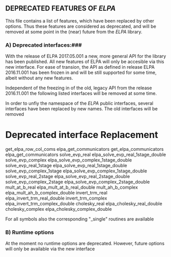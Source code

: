 ## DEPRECATED FEATURES OF *ELPA* ##

This file contains a list of features, which have been replaced by other options.
Thus these features are considered as deprecated, and will be removed at some point
in the (near) future from the *ELPA* library.

### A) Deprecated interfaces:###

With the release of ELPA 2017.05.001 a new, more general API for the library has
been published. All new features of ELPA will only be accesible via this new interface.
For ease of transion, the API as defined in release ELPA 2016.11.001 has been frozen in
and will be still supported for some time, albeit without any new features.

Independent of the freezing in of the old, legacy API from the release 2016.11.001 the
following listed interfaces will be removed at some time.

In order to unfiy the namespace of the *ELPA* public interfaces, several interfaces
have been replaced by new names. The old interfaces will be removed

Deprecated interface             Replacement
===================================================
get_elpa_row_col_coms            elpa_get_communicators
get_elpa_communicators           elpa_get_communicators
solve_evp_real                   elpa_solve_evp_real_1stage_double
solve_evp_complex                elpa_solve_evp_complex_1stage_double
solve_evp_real_1stage            elpa_solve_evp_real_1stage_double
solve_evp_complex_1stage         elpa_solve_evp_complex_1stage_double
solve_evp_real_2stage            elpa_solve_evp_real_2stage_double
solve_evp_complex_2stage         elpa_solve_evp_complex_2stage_double
mult_at_b_real                   elpa_mult_at_b_real_double
mult_ah_b_complex                elpa_mult_ah_b_complex_double
invert_trm_real                  elpa_invert_trm_real_double
invert_trm_complex               elpa_invert_trm_complex_double
cholesky_real                    elpa_cholesky_real_double
cholesky_complex                 elpa_cholesky_complex_double

For all symbols also the corresponding "_single" routines are available



### B) Runtime options ###
At the moment no runtime options are deprecated. However, future options will only be available via the new
interface
